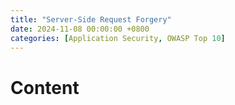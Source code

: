 ```yaml
---
title: "Server-Side Request Forgery"
date: 2024-11-08 00:00:00 +0800
categories: [Application Security, OWASP Top 10]
---
```


# Content